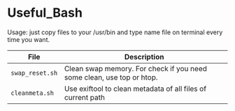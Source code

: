 # Useful_Bash

Usage: just copy files to your /usr/bin and type name file on terminal every time you want.

|  File  |  Description  |
|---|---|
|  `swap_reset.sh`  |  Clean swap memory. For check if you need some clean, use top or htop.|
|  `cleanmeta.sh`  |  Use exiftool to clean metadata of all files of current path |
